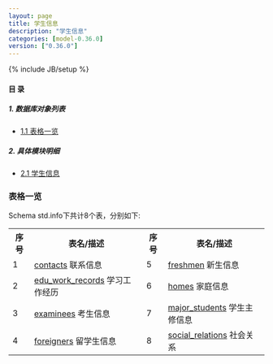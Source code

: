 ```yaml
---
layout: page
title: 学生信息 
description: "学生信息"
categories: [model-0.36.0]
version: ["0.36.0"]
---
```

{% include JB/setup %}

#### 目 录

##### 1. 数据库对象列表
  * [1.1 表格一览](index.html#表格一览)

##### 2. 具体模块明细
* [2.1 学生信息](/model/std/info/misc.html)

### 表格一览
Schema std.info下共计8个表，分别如下:

<table class="table table-bordered table-striped table-condensed">
  <tr>
    <th class="info_header text-center">序号</th>
    <th class="info_header">表名/描述</th>
    <th class="info_header text-center">序号</th>
    <th class="info_header">表名/描述</th>
  </tr>
  <tr>
    <td>1</td>
    <td><a href="/model/std/info/misc.html#表格-contacts-联系信息">contacts</a> 联系信息</td>
    <td>5</td>
    <td><a href="/model/std/info/misc.html#表格-freshmen-新生信息">freshmen</a> 新生信息</td>
  </tr>
  <tr>
    <td>2</td>
    <td><a href="/model/std/info/misc.html#表格-edu_work_records-学习工作经历">edu_work_records</a> 学习工作经历</td>
    <td>6</td>
    <td><a href="/model/std/info/misc.html#表格-homes-家庭信息">homes</a> 家庭信息</td>
  </tr>
  <tr>
    <td>3</td>
    <td><a href="/model/std/info/misc.html#表格-examinees-考生信息">examinees</a> 考生信息</td>
    <td>7</td>
    <td><a href="/model/std/info/misc.html#表格-major_students-学生主修信息">major_students</a> 学生主修信息</td>
  </tr>
  <tr>
    <td>4</td>
    <td><a href="/model/std/info/misc.html#表格-foreigners-留学生信息">foreigners</a> 留学生信息</td>
    <td>8</td>
    <td><a href="/model/std/info/misc.html#表格-social_relations-社会关系">social_relations</a> 社会关系</td>
  </tr>
</table>

